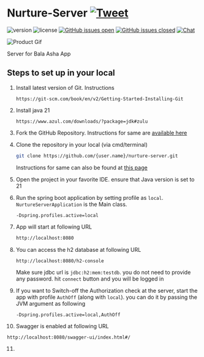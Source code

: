 # Nurture-Server [![Tweet](https://img.shields.io/twitter/url/http/shields.io.svg?style=social&logo=twitter)](https://twitter.com/intent/tweet?url=https%3A%2F%2Fcreativetimofficial.github.io%2Flight-bootstrap-dashboard-react&text=Light%20Bootstrap%20Dashboard%20React%20-%20Free%20Bootstrap%20Admin%20Template&original_referer=https%3A%2F%2Fdemos.creative-tim.com%2Flight-bootstrap-dashboard-react%2F&via=creativetim&hashtags=react%2Cbootstrap%2Creact-bootstrap%2Ccreativetim%2Ccreative-tim)

![version](https://img.shields.io/badge/version-2.0.1-blue.svg) ![license](https://img.shields.io/badge/license-MIT-blue.svg) [![GitHub issues open](https://img.shields.io/github/issues/creativetimofficial/light-bootstrap-dashboard-react.svg?maxAge=2592000)]() [![GitHub issues closed](https://img.shields.io/github/issues-closed-raw/creativetimofficial/light-bootstrap-dashboard-react.svg?maxAge=2592000)]() [![Chat](https://img.shields.io/badge/chat-on%20discord-7289da.svg)](https://discord.gg/E4aHAQy)

![Product Gif](https://raw.githubusercontent.com/creativetimofficial/public-assets/master/light-bootstrap-dashboard-react/light-bootstrap-dashboard-react.gif)

Server for Bala Asha App

## Steps to set up in your local

1. Install latest version of Git. Instructions
   ```
   https://git-scm.com/book/en/v2/Getting-Started-Installing-Git
   ```

2. Install java 21
   ```curl
   https://www.azul.com/downloads/?package=jdk#zulu
   ```

3. Fork the GitHub Repository. Instructions for same are [available here](https://docs.github.com/en/get-started/quickstart/fork-a-repo)

4. Clone the repository in your local (via cmd/terminal)
   ```bash
   git clone https://github.com/{user.name}/nurture-server.git
   ```
   Instructions for same can also be found at [this page](https://docs.github.com/en/repositories/creating-and-managing-repositories/cloning-a-repository)
5. Open the project in your favorite IDE. ensure that Java version is set to 21

6. Run the spring boot application by setting profile as `local`. `NurtureServerApplication` is the Main class. 
   ```
   -Dspring.profiles.active=local
   ```

7. App will start at following URL
   ```bash
   http://localhost:8080
   ```
8. You can access the h2 database at following URL
   ```bash
   http://localhost:8080/h2-console
   ```
   Make sure jdbc url is `jdbc:h2:mem:testdb`. you do not need to provide any password. hit `connect` button and you will be logged in

9. If you want to Switch-off the Authorization check at the server, start the app with profile `AuthOff` (along with `local`). you can do it by passing the JVM argument as following
   ```
   -Dspring.profiles.active=local,AuthOff
   ```
10. Swagger is enabled at following URL
   ```curl
   http://localhost:8080/swagger-ui/index.html#/
   ```
11. 
   
